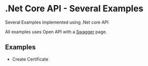 # .Net Core API - Several Examples

Several Examples implemented using .Net core API

All examples uses Open API with a [Swagger](http://rogeriodossantos.github.io/Wiki/stage/swashbuckle.html) page.

## Examples

- Create Certificate

